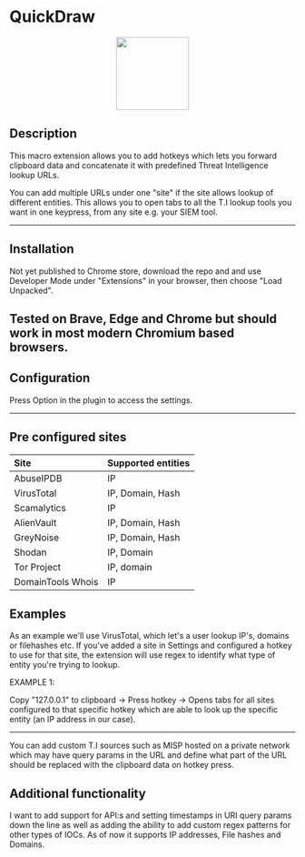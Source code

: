# QuickDraw

<p align="center">
  <img src="src/assets/icons/QD128.png" width="128" height="128">
</p>

## Description ## 
This macro extension allows you to add hotkeys which lets you forward clipboard data
and concatenate it with predefined Threat Intelligence lookup URLs.

You can add multiple URLs under one "site" if the site allows lookup of different entities.
This allows you to open tabs to all the T.I lookup tools you want in one keypress, from any site e.g. 
your SIEM tool. 

---

## Installation ## 
Not yet published to Chrome store, download the repo and and use Developer Mode under "Extensions" in your browser,
then choose "Load Unpacked".  

Tested on Brave, Edge and Chrome but should work in most modern Chromium based browsers.
---

## Configuration ##
Press Option in the plugin to access the settings.

---

## Pre configured sites ##

| Site                 | Supported entities                                   |
| :------------------- | :----------------------------------------------------|
| AbuseIPDB            | IP                                                   |
| VirusTotal           | IP, Domain, Hash                                     |
| Scamalytics          | IP                                                   |
| AlienVault           | IP, Domain, Hash                                     |
| GreyNoise            | IP, Domain, Hash                                     |
| Shodan               | IP, Domain                                           |
| Tor Project          | IP, domain                                           |
| DomainTools Whois    | IP                                                   |

## Examples ## 

As an example we'll use VirusTotal, which let's a user lookup IP's, domains or filehashes etc.
If you've added a site in Settings and configured a hotkey to use for that site, the extension will
use regex to identify what type of entity you're trying to lookup.

EXAMPLE 1:

Copy "127.0.0.1" to clipboard -> Press hotkey -> Opens tabs for all sites configured to that specific hotkey
which are able to look up the specific entity (an IP address in our case).

---

You can add custom T.I sources such as MISP hosted on a private network which may have query params in the URL and define what part of the URL should be
replaced with the clipboard data on hotkey press.

## Additional functionality ##

I want to add support for API:s and setting timestamps in URI query params down the line as well as adding the ability to add custom
regex patterns for other types of IOCs.
 As of now it supports IP addresses, File hashes and Domains.
